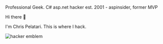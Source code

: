 Professional Geek. C# asp.net hacker est. 2001 - aspinsider, former MVP

Hi there :wave:

I'm Chris Pelatari. This is where I hack. 

![hacker emblem](https://chris.pelatari.com/assets/images/hacker.png)

<!--
**ChrisPelatari/ChrisPelatari** is a ✨ _special_ ✨ repository because its `README.md` (this file) appears on your GitHub profile.

Here are some ideas to get you started:

- 🔭 I’m currently working on ...
- 🌱 I’m currently learning ...
- 👯 I’m looking to collaborate on ...
- 🤔 I’m looking for help with ...
- 💬 Ask me about ...
- 📫 How to reach me: ...
- 😄 Pronouns: ...
- ⚡ Fun fact: ...
-->

